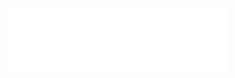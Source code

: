 <iframe src="/player_theel.html"
        scrolling="no" seamless="seamless"
        frameBorder="0" width="100%"
        onload="resizeIframe(this)">
</iframe>
